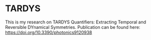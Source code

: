# TARDYS
This is my research on TARDYS Quantifiers: Extracting Temporal and Reversible DYnamical Symmetries. Publication can be found here: https://doi.org/10.3390/photonics9120938
